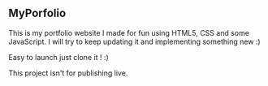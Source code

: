 ## MyPorfolio

This is my portfolio website I made for fun using HTML5, CSS and some JavaScript. I will try to keep updating it and implementing something new :)

Easy to launch just clone it ! :)

This project isn't for publishing live.
